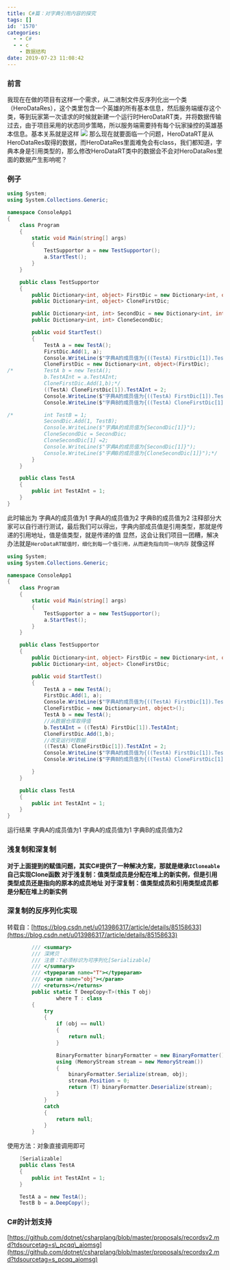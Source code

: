 ```yaml
---
title: C#篇：对字典引用内容的探究
tags: []
id: '1570'
categories:
  - - C#
  - - c
    - 数据结构
date: 2019-07-23 11:08:42
---
```


<meta name="referrer" content="no-referrer" />



### 前言

我现在在做的项目有这样一个需求，从二进制文件反序列化出一个类（HeroDataRes），这个类里包含一个英雄的所有基本信息，然后服务端缓存这个类，等到玩家第一次请求的时候就新建一个运行时HeroDataRT类，并将数据传输过去，由于项目采用的状态同步策略，所以服务端需要持有每个玩家操控的英雄基本信息。基本关系就是这样 ![](https://myfirstblog.oss-cn-hangzhou.aliyuncs.com/2019/07/QQ截图20190723105243.png) 那么现在就要面临一个问题，HeroDataRT是从HeroDataRes取得的数据，而HeroDataRes里面难免会有class，我们都知道，字典本身是引用类型的，那么修改HeroDataRT类中的数据会不会对HeroDataRes里面的数据产生影响呢？

### 例子

```csharp
using System;
using System.Collections.Generic;

namespace ConsoleApp1
{
    class Program
    {
        static void Main(string[] args)
        {
            TestSupportor a = new TestSupportor();
            a.StartTest();
        }
    }

    public class TestSupportor
    {
        public Dictionary<int, object> FirstDic = new Dictionary<int, object>();
        public Dictionary<int, object> CloneFirstDic;

        public Dictionary<int, int> SecondDic = new Dictionary<int, int>();
        public Dictionary<int, int> CloneSecondDic;

        public void StartTest()
        {
            TestA a = new TestA();
            FirstDic.Add(1, a);
            Console.WriteLine($"字典A的成员值为{((TestA) FirstDic[1]).TestAInt}");
            CloneFirstDic = new Dictionary<int, object>(FirstDic);
/*          TestA b = new TestA();
            b.TestAInt = a.TestAInt;
            CloneFirstDic.Add(1,b);*/
            ((TestA) CloneFirstDic[1]).TestAInt = 2;
            Console.WriteLine($"字典A的成员值为{((TestA) FirstDic[1]).TestAInt}");
            Console.WriteLine($"字典B的成员值为{((TestA) CloneFirstDic[1]).TestAInt}");

/*          int TestB = 1;
            SecondDic.Add(1, TestB);
            Console.WriteLine($"字典A的成员值为{SecondDic[1]}");
            CloneSecondDic = SecondDic;
            CloneSecondDic[1] =2;
            Console.WriteLine($"字典A的成员值为{SecondDic[1]}");
            Console.WriteLine($"字典B的成员值为{CloneSecondDic[1]}");*/
        }
    }

    public class TestA
    {
        public int TestAInt = 1;
    }
}
```

此时输出为 字典A的成员值为1 字典A的成员值为2 字典B的成员值为2 注释部分大家可以自行进行测试，最后我们可以得出，字典内部成员值是引用类型，那就是传递的引用地址，值是值类型，就是传递的值 显然，这会让我们项目一团糟，解决办法就是`HeroDataRT赋值时，细化到每一个值引用，从而避免指向同一块内存` 就像这样

```csharp
using System;
using System.Collections.Generic;

namespace ConsoleApp1
{
    class Program
    {
        static void Main(string[] args)
        {
            TestSupportor a = new TestSupportor();
            a.StartTest();
        }
    }

    public class TestSupportor
    {
        public Dictionary<int, object> FirstDic = new Dictionary<int, object>();
        public Dictionary<int, object> CloneFirstDic;

        public void StartTest()
        {
            TestA a = new TestA();
            FirstDic.Add(1, a);
            Console.WriteLine($"字典A的成员值为{((TestA) FirstDic[1]).TestAInt}");
            CloneFirstDic = new Dictionary<int, object>();
            TestA b = new TestA();
            //从数据仓库取得值
            b.TestAInt = ((TestA) FirstDic[1]).TestAInt;
            CloneFirstDic.Add(1,b);
            //改变运行时数据
            ((TestA) CloneFirstDic[1]).TestAInt = 2;
            Console.WriteLine($"字典A的成员值为{((TestA) FirstDic[1]).TestAInt}");
            Console.WriteLine($"字典B的成员值为{((TestA) CloneFirstDic[1]).TestAInt}");

        }
    }

    public class TestA
    {
        public int TestAInt = 1;
    }
}
```

运行结果 字典A的成员值为1 字典A的成员值为1 字典B的成员值为2

### 浅复制和深复制

**对于上面提到的赋值问题，其实C#提供了一种解决方案，那就是继承`ICloneable`自己实现Clone函数 对于浅复制：值类型成员是分配在堆上的新实例，但是引用类型成员还是指向的原本的成员地址 对于深复制：值类型成员和引用类型成员都是分配在堆上的新实例**

### 深复制的反序列化实现

转载自：[https://blog.csdn.net/u013986317/article/details/85158633](https://blog.csdn.net/u013986317/article/details/85158633)

```csharp
        /// <summary>
        /// 深拷贝
        /// 注意：T必须标识为可序列化[Serializable]
        /// </summary>
        /// <typeparam name="T"></typeparam>
        /// <param name="obj"></param>
        /// <returns></returns>
        public static T DeepCopy<T>(this T obj)
                where T : class
        {
            try
            {
                if (obj == null)
                {
                    return null;
                }

                BinaryFormatter binaryFormatter = new BinaryFormatter();
                using (MemoryStream stream = new MemoryStream())
                {
                    binaryFormatter.Serialize(stream, obj);
                    stream.Position = 0;
                    return (T) binaryFormatter.Deserialize(stream);
                }
            }
            catch
            {
                return null;
            }
        }
```

使用方法：对象直接调用即可

```csharp
    [Serializable]    
    public class TestA
    {
        public int TestAInt = 1;
    }

    TestA a = new TestA();
    TestB b = a.DeepCopy();
```

### C#的计划支持

[https://github.com/dotnet/csharplang/blob/master/proposals/recordsv2.md?tdsourcetag=s\_pcqq\_aiomsg](https://github.com/dotnet/csharplang/blob/master/proposals/recordsv2.md?tdsourcetag=s_pcqq_aiomsg)